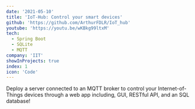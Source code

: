 ```yaml
---
date: '2021-05-10'
title: 'IoT-Hub: Control your smart devices'
github: 'https://github.com/ArthurFDLR/IoT_hub'
youtube: 'https://youtu.be/wKBkg99ltxM'
tech:
  - Spring Boot
  - SQLite
  - MQTT
company: 'IIT'
showInProjects: true
index: 1
icon: 'Code'
---
```


Deploy a server connected to an MQTT broker to control your Internet-of-Things devices through a web app including, GUI, RESTful API, and an SQL database!
